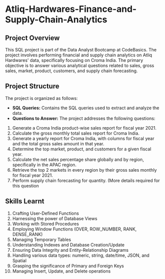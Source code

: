  # Atliq-Hardwares-Finance-and-Supply-Chain-Analytics
 ## Project Overview
This SQL project is part of the Data Analyst Bootcamp at CodeBasics. The project involves performing financial and supply chain analytics on Atliq Hardwares' data, specifically focusing on Croma India. The primary objective is to answer various analytical questions related to sales, gross sales, market, product, customers, and supply chain forecasting.
## Project Structure
The project is organized as follows:
- **SQL Queries:** Contains the SQL queries used to extract and analyze the data.
- **Questions to Answer:** 
  The project addresses the following questions:
1. Generate a Croma India product-wise sales report for fiscal year 2021.
2. Calculate the gross monthly total sales report for Croma India.
3. Generate a yearly report for Croma India, with columns for fiscal year and the total gross sales amount in that year.
4. Determine the top market, product, and customers for a given fiscal year.
5. Calculate the net sales percentage share globally and by region, specifically in the APAC region.
6. Retrieve the top 2 markets in every region by their gross sales monthly for fiscal year 2021.
7. Perform supply chain forecasting for quantity. (More details required for this question
## Skills Learnt
1. Crafting User-Defined Functions
2. Harnessing the power of Database Views
3. Working with Stored Procedures
4. Employing Window Functions (OVER, ROW_NUMBER, RANK, DENSE_RANK)
5. Managing Temporary Tables
6. Understanding Indexes and Database Creation/Update
7. Ensuring Data Integrity and Entity-Relationship Diagrams
8. Handling various data types: numeric, string, date/time, JSON, and Spatial
9. Grasping the significance of Primary and Foreign Keys
10. Managing Insert, Update, and Delete operations
 




